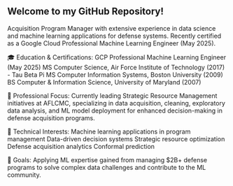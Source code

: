 ## Welcome to my GitHub Repository!
<!--
**LEDazzio01/LEDazzio01** is a ✨ _special_ ✨ repository because its `README.md` (this file) appears on your GitHub profile.

Here are some ideas to get you started:

- 🔭 I’m currently working on ...
- 🌱 I’m currently learning ...
- 👯 I’m looking to collaborate on ...
- 🤔 I’m looking for help with ...
- 💬 Ask me about ...
- 📫 How to reach me: ...
- 😄 Pronouns: ...
- ⚡ Fun fact: ...
-->
Acquisition Program Manager with extensive experience in data science and machine learning applications for defense systems. Recently certified as a Google Cloud Professional Machine Learning Engineer (May 2025).

🎓 Education & Certifications:
GCP Professional Machine Learning Engineer (May 2025)
MS Computer Science, Air Force Institute of Technology (2017) - Tau Beta Pi
MS Computer Information Systems, Boston University (2009)
BS Computer & Information Science, University of Maryland (2007)

💼 Professional Focus:
Currently leading Strategic Resource Management initiatives at AFLCMC, specializing in data acquisition, cleaning, exploratory data analysis, and ML model deployment for enhanced decision-making in defense acquisition programs.

🔧 Technical Interests:
Machine learning applications in program management
Data-driven decision systems
Strategic resource optimization
Defense acquisition analytics
Conformal prediction

🚀 Goals:
Applying ML expertise gained from managing $2B+ defense programs to solve complex data challenges and contribute to the ML community.

